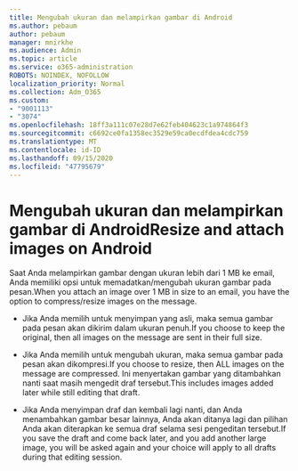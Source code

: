 ```yaml
---
title: Mengubah ukuran dan melampirkan gambar di Android
ms.author: pebaum
author: pebaum
manager: mnirkhe
ms.audience: Admin
ms.topic: article
ms.service: o365-administration
ROBOTS: NOINDEX, NOFOLLOW
localization_priority: Normal
ms.collection: Adm_O365
ms.custom:
- "9001113"
- "3074"
ms.openlocfilehash: 18ff3a111c07e28d7e62feb404623c1a974864f3
ms.sourcegitcommit: c6692ce0fa1358ec3529e59ca0ecdfdea4cdc759
ms.translationtype: MT
ms.contentlocale: id-ID
ms.lasthandoff: 09/15/2020
ms.locfileid: "47795679"
---
```

# <a name="resize-and-attach-images-on-android"></a><span data-ttu-id="38c74-102">Mengubah ukuran dan melampirkan gambar di Android</span><span class="sxs-lookup"><span data-stu-id="38c74-102">Resize and attach images on Android</span></span>

<span data-ttu-id="38c74-103">Saat Anda melampirkan gambar dengan ukuran lebih dari 1 MB ke email, Anda memiliki opsi untuk memadatkan/mengubah ukuran gambar pada pesan.</span><span class="sxs-lookup"><span data-stu-id="38c74-103">When you attach an image over 1 MB in size to an email, you have the option to compress/resize images on the message.</span></span>
 
- <span data-ttu-id="38c74-104">Jika Anda memilih untuk menyimpan yang asli, maka semua gambar pada pesan akan dikirim dalam ukuran penuh.</span><span class="sxs-lookup"><span data-stu-id="38c74-104">If you choose to keep the original, then all images on the message are sent in their full size.</span></span>
 
- <span data-ttu-id="38c74-105">Jika Anda memilih untuk mengubah ukuran, maka semua gambar pada pesan akan dikompresi.</span><span class="sxs-lookup"><span data-stu-id="38c74-105">If you choose to resize, then ALL images on the message are compressed.</span></span>  <span data-ttu-id="38c74-106">Ini menyertakan gambar yang ditambahkan nanti saat masih mengedit draf tersebut.</span><span class="sxs-lookup"><span data-stu-id="38c74-106">This includes images added later while still editing that draft.</span></span>
 
- <span data-ttu-id="38c74-107">Jika Anda menyimpan draf dan kembali lagi nanti, dan Anda menambahkan gambar besar lainnya, Anda akan ditanya lagi dan pilihan Anda akan diterapkan ke semua draf selama sesi pengeditan tersebut.</span><span class="sxs-lookup"><span data-stu-id="38c74-107">If you save the draft and come back later, and you add another large image, you will be asked again and your choice will apply to all drafts during that editing session.</span></span>
 

